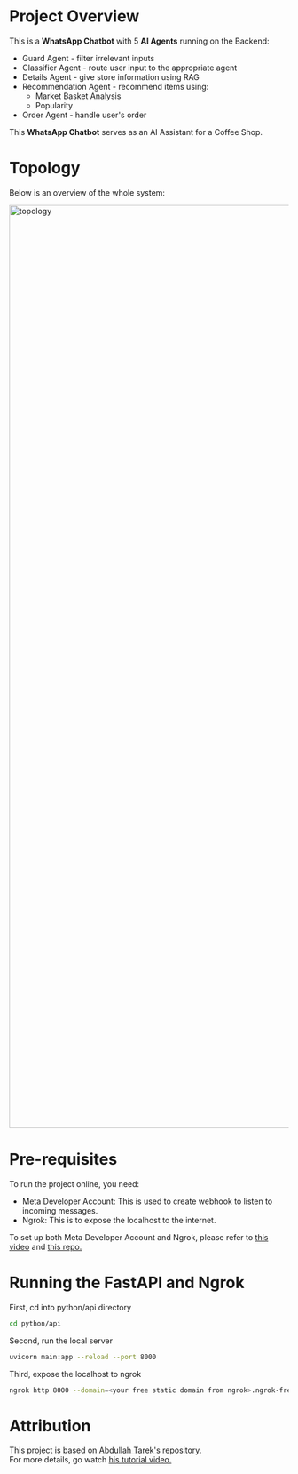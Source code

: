 # Project Overview
This is a **WhatsApp Chatbot** with 5 **AI Agents** running on the Backend:
* Guard Agent - filter irrelevant inputs
* Classifier Agent - route user input to the appropriate agent
* Details Agent - give store information using RAG
* Recommendation Agent - recommend items using:
  * Market Basket Analysis
  * Popularity
* Order Agent - handle user's order

This **WhatsApp Chatbot** serves as an AI Assistant for a Coffee Shop.

# Topology
Below is an overview of the whole system:

<img width="2827" height="1661" alt="topology" src="https://github.com/user-attachments/assets/5c5e8a71-07a2-472a-82b0-af13b1ca4ce0" />

# Pre-requisites
To run the project online, you need:
* Meta Developer Account: This is used to create webhook to listen to incoming messages.
* Ngrok: This is to expose the localhost to the internet.

To set up both Meta Developer Account and Ngrok, please refer to [this video](https://www.youtube.com/watch?v=3YPeh-3AFmM&t=1230s) and [this repo.](https://github.com/daveebbelaar/python-whatsapp-bot/tree/main)

# Running the FastAPI and Ngrok
First, cd into python/api directory
```bash
cd python/api
```
Second, run the local server
```bash
uvicorn main:app --reload --port 8000
```
Third, expose the localhost to ngrok
```bash
ngrok http 8000 --domain=<your free static domain from ngrok>.ngrok-free.app
```

# Attribution
This project is based on [Abdullah Tarek's](https://github.com/abdullahtarek) [repository.](https://github.com/abdullahtarek/coffee_shop_customer_service_chatbot/tree/main) \
For more details, go watch [his tutorial video.](https://www.youtube.com/watch?v=KyQKTJhSIak&t=4826s)
